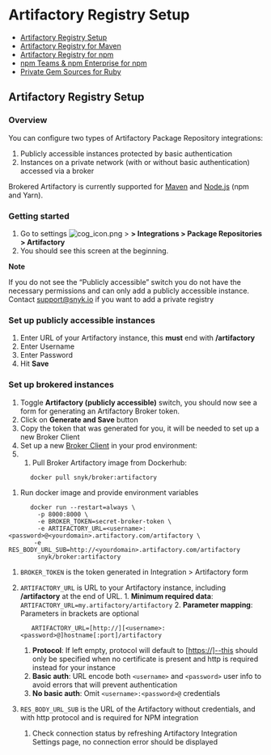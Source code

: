 # Artifactory Registry Setup

* [ Artifactory Registry Setup](https://github.com/snyk/user-docs/tree/58f91d848e16ddf2ffcca3711d6b8852412be402/hc/en-us/articles/360013805638-Artifactory-Registry-Setup/README.md)
* [ Artifactory Registry for Maven](https://github.com/snyk/user-docs/tree/58f91d848e16ddf2ffcca3711d6b8852412be402/hc/en-us/articles/360005507418-Artifactory-Registry-for-Maven/README.md)
* [ Artifactory Registry for npm](https://github.com/snyk/user-docs/tree/58f91d848e16ddf2ffcca3711d6b8852412be402/hc/en-us/articles/360007537418-Artifactory-Registry-for-npm/README.md)
* [ npm Teams & npm Enterprise for npm](https://github.com/snyk/user-docs/tree/58f91d848e16ddf2ffcca3711d6b8852412be402/hc/en-us/articles/360009411777-npm-Teams-npm-Enterprise-for-npm/README.md)
* [ Private Gem Sources for Ruby](https://github.com/snyk/user-docs/tree/58f91d848e16ddf2ffcca3711d6b8852412be402/hc/en-us/articles/360013742557-Private-Gem-Sources-for-Ruby/README.md)

## Artifactory Registry Setup

### Overview

You can configure two types of Artifactory Package Repository integrations:

1. Publicly accessible instances protected by basic authentication
2. Instances on a private network \(with or without basic authentication\) accessed via a broker

Brokered Artifactory is currently supported for [Maven](https://github.com/snyk/user-docs/tree/58f91d848e16ddf2ffcca3711d6b8852412be402/hc/en-us/articles/360005507418/README.md) and [Node.js](https://github.com/snyk/user-docs/tree/58f91d848e16ddf2ffcca3711d6b8852412be402/hc/en-us/articles/360007537418/README.md) \(npm and Yarn\).

### Getting started

1. Go to settings ![cog\_icon.png](https://support.snyk.io/hc/article_attachments/4402908592145/cog_icon.png) &gt; **&gt; Integrations &gt; Package Repositories &gt; Artifactory**
2. You should see this screen at the beginning.  

**Note**

If you do not see the “Publicly accessible” switch you do not have the necessary permissions and can only add a publicly accessible instance.  
Contact [support@snyk.io](mailto:support@snyk.io) if you want to add a private registry

### Set up publicly accessible instances

1. Enter URL of your Artifactory instance, this **must** end with **/artifactory**
2. Enter Username
3. Enter Password
4. Hit **Save**

### Set up brokered instances

1. Toggle **Artifactory \(publicly accessible\)** switch, you should now see a form for generating an Artifactory Broker token.  
2. Click on **Generate and Save** button
3. Copy the token that was generated for you, it will be needed to set up a new Broker Client
4. Set up a new [Broker Client](https://github.com/snyk/user-docs/tree/58f91d848e16ddf2ffcca3711d6b8852412be402/hc/en-us/articles/360004032397/README.md) in your prod environment:
5. 1. Pull Broker Artifactory image from Dockerhub:  

```text
      docker pull snyk/broker:artifactory
```

1. Run docker image and provide environment variables  

```text
      docker run --restart=always \
        -p 8000:8000 \
        -e BROKER_TOKEN=secret-broker-token \
        -e ARTIFACTORY_URL=<username>:<password>@<yourdomain>.artifactory.com/artifactory \
       -e RES_BODY_URL_SUB=http://<yourdomain>.artifactory.com/artifactory
        snyk/broker:artifactory
```

1. `BROKER_TOKEN` is the token generated in Integration &gt; Artifactory form 
2. `ARTIFACTORY_URL` is URL to your Artifactory instance, including **/artifactory** at the end of URL. 1. **Minimum required data**: `ARTIFACTORY_URL=my.artifactory/artifactory` 2. **Parameter mapping**: Parameters in brackets are optional

   ```text
      ARTIFACTORY_URL=[http://][<username>:<password>@]hostname[:port]/artifactory
   ```

   1. **Protocol**: If left empty, protocol will default to \[[https://\]--this](https://]--this) should only be specified when no certificate is present and http is required instead for your instance
   2. **Basic auth**: URL encode both `<username>` and `<password>` user info to avoid errors that will prevent authentication
   3. **No basic auth**: Omit `<username>:<password>@` credentials 

3. `RES_BODY_URL_SUB` is the URL of the Artifactory without credentials, and with http protocol and is required for NPM integration
   1. Check connection status by refreshing Artifactory Integration Settings page, no connection error should be displayed

